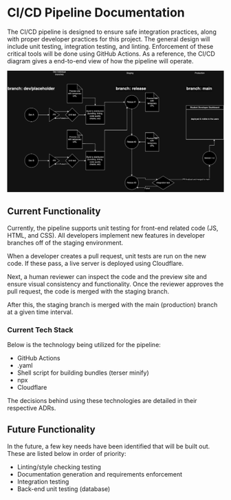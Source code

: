 # CI/CD Pipeline Documentation

The CI/CD pipeline is designed to ensure safe integration practices, along with proper developer practices for this project. The general design will include unit testing, integration testing, and linting. Enforcement of these critical tools will be done using GitHub Actions. As a reference, the CI/CD diagram gives a end-to-end view of how the pipeline will operate.

![CI/CD Pipeline](cicd.drawio.png)

## Current Functionality

Currently, the pipeline supports unit testing for front-end related code (JS, HTML, and CSS). All developers implement new features in developer branches off of the staging environment. 

When a developer creates a pull request, unit tests are run on the new code. If these pass, a live server is deployed using Cloudflare. 

Next, a human reviewer can inspect the code and the preview site and ensure visual consistency and functionality. Once the reviewer approves the pull request, the code is merged with the staging branch. 

After this, the staging branch is merged with the main (production) branch at a given time interval.

### Current Tech Stack

Below is the technology being utilized for the pipeline:
* GitHub Actions
* .yaml
* Shell script for building bundles (terser minify)
* npx
* Cloudflare

The decisions behind using these technologies are detailed in their respective ADRs.

## Future Functionality

In the future, a few key needs have been identified that will be built out. These are listed below in order of priority:

* Linting/style checking testing
* Documentation generation and requirements enforcement
* Integration testing
* Back-end unit testing (database)
